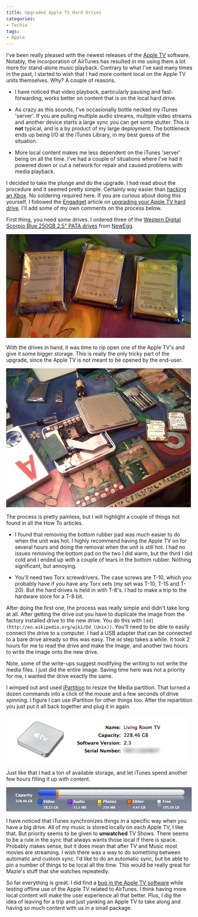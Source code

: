```yaml
---
title: Upgraded Apple TV Hard Drives
categories:
- Techie
tags:
- Apple
---
```


I've been really pleased with the newest releases of the [Apple TV](http://www.apple.com/appletv/) software. Notably, the incorporation of AirTunes has resulted in me using them a lot more for stand-alone music playback. Contrary to what I've said many times in the past, I started to wish that I had more content local on the Apple TV units themselves. Why? A couple of reasons.



  * I have noticed that video playback, particularly pausing and fast-forwarding, works better on content that is on the local hard drive.


  * As crazy as this sounds, I've occasionally bottle necked my iTunes 'server'. If you are pulling multiple audio streams, multiple video streams and another device starts a large sync you can get some stutter. This is **not** typical, and is a by product of my large deployment. The bottleneck ends up being I/O at the iTunes Library, in my best guess of the situation.


  * More local content makes me less dependent on the iTunes 'server' being on all the time. I've had a couple of situations where I've had it powered down or cut a network for repair and caused problems with media playback.

I decided to take the plunge and do the upgrade. I had read about the procedure and it seemed pretty simple. Certainly way easier than [hacking an Xbox](/thingelstad/xbox-mod-night). No soldering required here. If you are curious about doing this yourself, I followed the [Engadget](http://www.engadget.com/) article on [upgrading your Apple TV hard drive](http://www.engadget.com/2007/03/23/how-to-upgrade-the-drive-in-your-apple-tv/). I'll add some of my own comments on the process below.

First thing, you need some drives. I ordered three of the [Western Digital Scorpio Blue 250GB 2.5" PATA drives](http://www.amazon.com/gp/product/B000W3RPLC?ie=UTF8&tag=thingelstadco-20) from [NewEgg](http://www.newegg.com/).

![New Hard Drives Ready.png](/assets/posts/2009/new-hard-drives-ready.png)

With the drives in hand, it was time to rip open one of the Apple TV's and give it some bigger storage. This is really the only tricky part of the upgrade, since the Apple TV is not meant to be opened by the end-user.

![Apple TV Disassembled.png](/assets/posts/2009/apple-tv-disassembled.png)

The process is pretty painless, but I will highlight a couple of things not found in all the How To articles.



  * I found that removing the bottom rubber pad was much easier to do when the unit was hot. I highly recommend having the Apple TV on for several hours and doing the removal when the unit is still hot. I had no issues removing the bottom pad on the two I did warm, but the third I did cold and I ended up with a couple of tears in the bottom rubber. Nothing significant, but annoying.


  * You'll need two Torx screwdrivers. The case screws are T-10, which you probably have if you have any Torx sets (my set was T-10, T-15 and T-20). But the hard drives is held in with T-8's. I had to make a trip to the hardware store for a T-8 bit.

After doing the first one, the process was really simple and didn't take long at all. After getting the drive out you have to duplicate the image from the factory installed drive to the new drive. You do this with `[dd](http://en.wikipedia.org/wiki/Dd_(Unix))`. You'll need to be able to easily connect the drive to a computer. I had a USB adapter that can be connected to a bare drive already so this was easy. The `dd` step takes a while. It took 2 hours for me to read the drive and make the image, and another two hours to write the image onto the new drive.

Note, some of the write-ups suggest modifying the writing to not write the media files. I just did the entire image. Saving time here was not a priority for me, I wanted the drive exactly the same.

I wimped out and used [iPartition](http://www.coriolis-systems.com/iPartition.php) to resize the Media partition. That turned a dozen commands into a click of the mouse and a few seconds of drive spinning. I figure I can use iPartition for other things too. After the repartition you just put it all back together and plug it in again.

![Apple-TV-After-Hard-Drive-Upgrade.png](/assets/posts/2009/apple-tv-after-hard-drive-upgrade.png)

Just like that I had a ton of available storage, and let iTunes spend another few hours filling it up with content.

![Apple-TV-After-Hard-Drive-Capacity-Meter.png](/assets/posts/2009/apple-tv-after-hard-drive-capacity-meter.png)

I have noticed that iTunes synchronizes things in a specific way when you have a big drive. All of my music is stored locally on each Apple TV, I like that. But priority seems to be given to **unwatched** TV Shows. There seems to be a rule in the sync that always wants those local if there is space. Probably makes sense, but it does mean that after TV and Music most movies are streaming. I wish there was a way to do something between automatic and custom sync. I'd like to do an automatic sync, but be able to pin a number of things to be local all the time. This would be really great for Mazie's stuff that she watches repeatedly.

So far everything is great. I did find a [bug in the Apple TV software](/thingelstad/airtunes-bug-in-apple-tv-23) while testing offline use of the Apple TV related to AirTunes. I think having more local content will make the user experience all that better. Plus, I dig the idea of leaving for a trip and just yanking an Apple TV to take along and having so much content with us in a small package.
